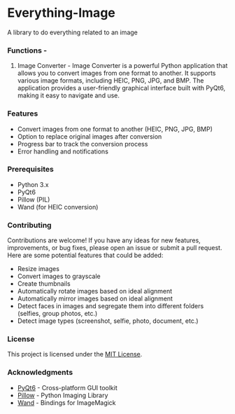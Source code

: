 # Everything-Image

A library to do everything related to an image

### Functions -

1. Image Converter - Image Converter is a powerful Python application that allows you to convert images from one format to another. It supports various image formats, including HEIC, PNG, JPG, and BMP. The application provides a user-friendly graphical interface built with PyQt6, making it easy to navigate and use.

### Features

- Convert images from one format to another (HEIC, PNG, JPG, BMP)
- Option to replace original images after conversion
- Progress bar to track the conversion process
- Error handling and notifications

### Prerequisites

- Python 3.x
- PyQt6
- Pillow (PIL)
- Wand (for HEIC conversion)

### Contributing

Contributions are welcome! If you have any ideas for new features, improvements, or bug fixes, please open an issue or submit a pull request. Here are some potential features that could be added:

- Resize images
- Convert images to grayscale
- Create thumbnails
- Automatically rotate images based on ideal alignment
- Automatically mirror images based on ideal alignment
- Detect faces in images and segregate them into different folders (selfies, group photos, etc.)
- Detect image types (screenshot, selfie, photo, document, etc.)

### License

This project is licensed under the [MIT License](LICENSE).

### Acknowledgments

- [PyQt6](https://www.riverbankcomputing.com/software/pyqt/intro) - Cross-platform GUI toolkit
- [Pillow](https://python-pillow.org/) - Python Imaging Library
- [Wand](https://docs.wand-py.org/en/0.6.7/) - Bindings for ImageMagick

